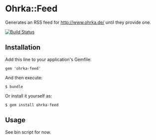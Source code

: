 # Ohrka::Feed

Generates an RSS feed for http://www.ohrka.de/ until they provide one.

[![Build Status](https://secure.travis-ci.org/nerab/ohrka-feed.png?branch=master)](http://travis-ci.org/nerab/ohrka-feed)

## Installation

Add this line to your application's Gemfile:

    gem 'ohrka-feed'

And then execute:

    $ bundle

Or install it yourself as:

    $ gem install ohrka-feed

## Usage

See bin script for now.
